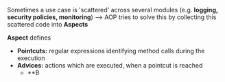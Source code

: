Sometimes a use case is 'scattered' across several modules (e.g. **logging, security policies, monitoring**)
--> AOP tries to solve this by collecting this scattered code into **Aspects**

**Aspect** defines
- **Pointcuts:** regular expressions identifying method calls during the execution
- **Advices:** actions which are executed, when a pointcut is reached
	- **B